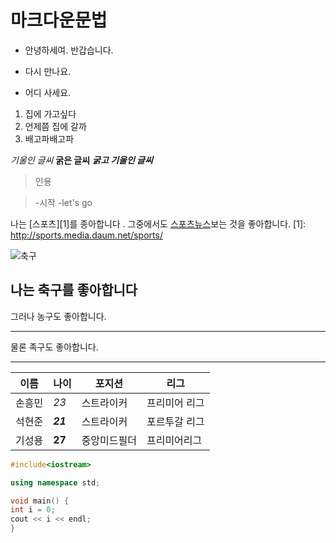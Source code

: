 마크다운문법
=============

* 안녕하세여. 반갑습니다.
- 다시 만나요.
+ 어디 사세요.


1. 집에 가고싶다
2. 언제쯤 집에 갈까
3. 배고파배고파


*기울인 글씨*
**굵은 글씨**
*__굵고 기울인 글씨__*

>인용

>-시작
>-let's go

나는 [스포츠][1]를 종아합니다 . 그중에서도 [스포츠뉴스](http://sports.news.naver.com/main/index.nhn)보는 것을 좋아합니다.
[1]: http://sports.media.daum.net/sports/

![축구](https://tv.pstatic.net/ugc?t=470x180&q=http://cafefiles.naver.net/20160131_34/duck8284_1454178348490ok47d_JPEG/%C7%D1%B1%B9.jpeg)

나는 축구를 좋아합니다
--------------------
그러나 농구도 좋아합니다.
**********************
물론 족구도 좋아합니다.
____________________

| 이름 | 나이 | 포지션 | 리그 |
|------|------|--------|------|
|손흥민|*23*  |스트라이커|프리미어 리그|
|석현준|*__21__*|스트라이커|포르투갈 리그|
|기성용|**27** |중앙미드필더|프리미어리그|

```C++
#include<iostream>

using namespace std;

void main() {
int i = 0;
cout << i << endl;
}
